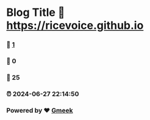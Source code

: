 # Blog Title :link: https://ricevoice.github.io 
### :page_facing_up: [1](https://ricevoice.github.io/tag.html) 
### :speech_balloon: 0 
### :hibiscus: 25 
### :alarm_clock: 2024-06-27 22:14:50 
### Powered by :heart: [Gmeek](https://github.com/Meekdai/Gmeek)
